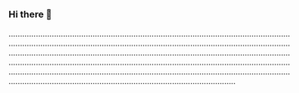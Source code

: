 ### Hi there 👋

................................................................................................................................................................................................................................................................................................................................................................................................................................................................................................................................................................................................................................................................................................................................................